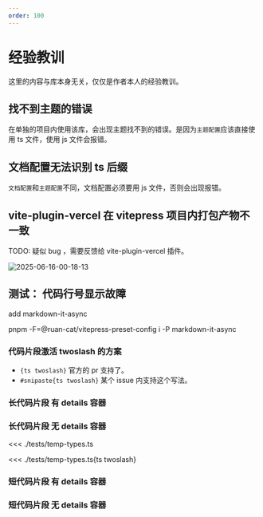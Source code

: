 ```yaml
---
order: 100
---
```


# 经验教训

这里的内容与库本身无关，仅仅是作者本人的经验教训。

## 找不到主题的错误

在单独的项目内使用该库，会出现主题找不到的错误。是因为`主题配置`应该直接使用 ts 文件，使用 js 文件会报错。

## 文档配置无法识别 ts 后缀

`文档配置`和`主题配置`不同，文档配置必须要用 js 文件，否则会出现报错。

## vite-plugin-vercel 在 vitepress 项目内打包产物不一致

TODO: 疑似 bug ，需要反馈给 vite-plugin-vercel 插件。

![2025-06-16-00-18-13](https://s2.loli.net/2025/06/16/ZjpGyahSeO5MFzc.png)

## 测试： 代码行号显示故障

add markdown-it-async

pnpm -F=@ruan-cat/vitepress-preset-config i -P markdown-it-async

### 代码片段激活 twoslash 的方案

- `{ts twoslash}` 官方的 pr 支持了。
- `#snipaste{ts twoslash}` 某个 issue 内支持这个写法。

### 长代码片段 有 details 容器

<!-- #snipaste{ts twoslash} -->

<!-- ::: details 长代码片段 有 details 容器

<<< ./config.mts{ts twoslash}

::: -->

### 长代码片段 无 details 容器

<!-- #snipaste{ts twoslash} -->

<!-- <<< ./config.mts -->

<<< ./tests/temp-types.ts

<<< ./tests/temp-types.ts{ts twoslash}

<!-- {ts twoslash} -->

### 短代码片段 有 details 容器

<!-- #snipaste{ts twoslash} -->

<!-- ::: details 短代码片段 有 details 容器

<<< ./tests/theme.example.ts{ts twoslash}

::: -->

### 短代码片段 无 details 容器

<!-- #snipaste{ts twoslash} -->

<!-- <<< ./tests/theme.example.ts{ts twoslash} -->
